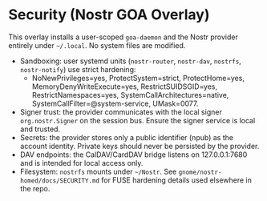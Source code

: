 # Security (Nostr GOA Overlay)

This overlay installs a user-scoped `goa-daemon` and the Nostr provider entirely under `~/.local`. No system files are modified.

- Sandboxing: user systemd units (`nostr-router`, `nostr-dav`, `nostrfs`, `nostr-notify`) use strict hardening:
  - NoNewPrivileges=yes, ProtectSystem=strict, ProtectHome=yes, MemoryDenyWriteExecute=yes, RestrictSUIDSGID=yes, RestrictNamespaces=yes, SystemCallArchitectures=native, SystemCallFilter=@system-service, UMask=0077.
- Signer trust: the provider communicates with the local signer `org.nostr.Signer` on the session bus. Ensure the signer service is local and trusted.
- Secrets: the provider stores only a public identifier (npub) as the account identity. Private keys should never be persisted by the provider.
- DAV endpoints: the CalDAV/CardDAV bridge listens on 127.0.0.1:7680 and is intended for local access only.
- Filesystem: `nostrfs` mounts under `~/Nostr`. See `gnome/nostr-homed/docs/SECURITY.md` for FUSE hardening details used elsewhere in the repo.
